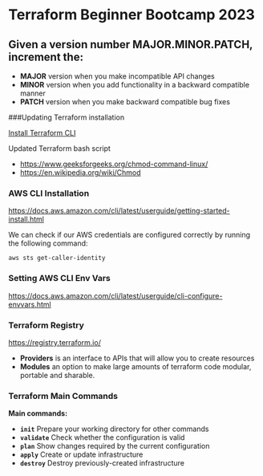 # Terraform Beginner Bootcamp 2023

## Given a version number MAJOR.MINOR.PATCH, increment the:

- **MAJOR** version when you make incompatible API changes
- **MINOR** version when you add functionality in a backward compatible manner
- **PATCH** version when you make backward compatible bug fixes

###Updating Terraform installation

[Install Terraform CLI](https://developer.hashicorp.com/terraform/downloads?ajs_aid=3db45936-e066-485e-9a0d-a1678ec8589c&product_intent=terraform)

Updated Terraform bash script

- https://www.geeksforgeeks.org/chmod-command-linux/
- https://en.wikipedia.org/wiki/Chmod

### AWS CLI Installation

https://docs.aws.amazon.com/cli/latest/userguide/getting-started-install.html

We can check if our AWS credentials are configured correctly by running the following command:
```
aws sts get-caller-identity
```

### Setting AWS CLI Env Vars
https://docs.aws.amazon.com/cli/latest/userguide/cli-configure-envvars.html

### Terraform Registry

https://registry.terraform.io/

- **Providers** is an interface to APIs that will allow you to create resources
- **Modules** an option to make large amounts of terraform code modular, portable and sharable.

### Terraform Main Commands

**Main commands:**
-  **`init`**          Prepare your working directory for other commands
-  **`validate`**      Check whether the configuration is valid
-  **`plan`**          Show changes required by the current configuration
-  **`apply`**         Create or update infrastructure
-  **`destroy`**       Destroy previously-created infrastructure